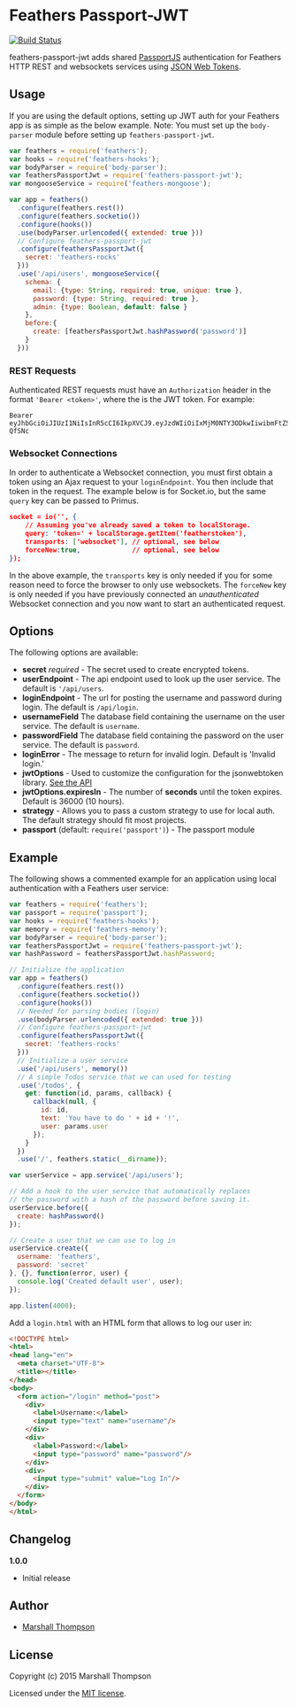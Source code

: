 # Feathers Passport-JWT

[![Build Status](https://travis-ci.org/feathersjs/feathers-passport-jwt.png?branch=master)](https://travis-ci.org/feathersjs/feathers-passport-jwt)

feathers-passport-jwt adds shared [PassportJS](http://passportjs.org/) authentication for Feathers HTTP REST and websockets services using [JSON Web Tokens](http://jwt.io/).

## Usage
If you are using the default options, setting up JWT auth for your Feathers app is as simple as the below example.  Note: You must set up the `body-parser` module before setting up `feathers-passport-jwt`.
```js
var feathers = require('feathers');
var hooks = require('feathers-hooks');
var bodyParser = require('body-parser');
var feathersPassportJwt = require('feathers-passport-jwt');
var mongooseService = require('feathers-mongoose');

var app = feathers()
  .configure(feathers.rest())
  .configure(feathers.socketio())
  .configure(hooks())
  .use(bodyParser.urlencoded({ extended: true }))
  // Configure feathers-passport-jwt
  .configure(feathersPassportJwt({
    secret: 'feathers-rocks'
  }))
  .use('/api/users', mongooseService({
    schema: {
      email: {type: String, required: true, unique: true },
      password: {type: String, required: true },
      admin: {type: Boolean, default: false }
    },
    before:{
      create: [feathersPassportJwt.hashPassword('password')]
    }
  }))
```

### REST Requests
Authenticated REST requests must have an `Authorization` header in the format `'Bearer <token>'`, where the <token> is the JWT token. For example:
```
Bearer eyJhbGciOiJIUzI1NiIsInR5cCI6IkpXVCJ9.eyJzdWIiOiIxMjM0NTY3ODkwIiwibmFtZSI6IklseWEgRmFkZWV2IiwiYWRtaW4iOnRydWV9.YiG9JdVVm6Pvpqj8jDT5bMxsm0gwoQTOaZOLI-QfSNc
```

### Websocket Connections
In order to authenticate a Websocket connection, you must first obtain a token using an Ajax request to your `loginEndpoint`.  You then include that token in the request.  The example below is for Socket.io, but the same `query` key can be passed to Primus.

```json
socket = io('', {
    // Assuming you've already saved a token to localStorage.
    query: 'token=' + localStorage.getItem('featherstoken'),
    transports: ['websocket'], // optional, see below
    forceNew:true,             // optional, see below
});
```

In the above example, the `transports` key is only needed if you for some reason need to force the browser to only use websockets.  The `forceNew` key is only needed if you have previously connected an *unauthenticated* Websocket connection and you now want to start an authenticated request.

## Options

The following options are available:

- __secret__ *required* - The secret used to create encrypted tokens.
- __userEndpoint__ - The api endpoint used to look up the user service. The default is `'/api/users`.
- __loginEndpoint__ - The url for posting the username and password during login. The default is `/api/login`.
- __usernameField__ The database field containing the username on the user service.  The default is `username`.
- __passwordField__ The database field containing the password on the user service.  The default is `password`.
- __loginError__ - The message to return for invalid login.  Default is 'Invalid login.'
- __jwtOptions__ - Used to customize the configuration for the jsonwebtoken library.  [See the API](https://github.com/auth0/node-jsonwebtoken)
- __jwtOptions.expiresIn__ - The number of **seconds** until the token expires.  Default is 36000 (10 hours).
- __strategy__ - Allows you to pass a custom strategy to use for local auth.  The default strategy should fit most projects.
- __passport__ (default: `require('passport')`) - The passport module

## Example

The following shows a commented example for an application using local authentication with a Feathers user service:

```js
var feathers = require('feathers');
var passport = require('passport');
var hooks = require('feathers-hooks');
var memory = require('feathers-memory');
var bodyParser = require('body-parser');
var feathersPassportJwt = require('feathers-passport-jwt');
var hashPassword = feathersPassportJwt.hashPassword;

// Initialize the application
var app = feathers()
  .configure(feathers.rest())
  .configure(feathers.socketio())
  .configure(hooks())
  // Needed for parsing bodies (login)
  .use(bodyParser.urlencoded({ extended: true }))
  // Configure feathers-passport-jwt
  .configure(feathersPassportJwt({
    secret: 'feathers-rocks'
  }))
  // Initialize a user service
  .use('/api/users', memory())
  // A simple Todos service that we can used for testing
  .use('/todos', {
    get: function(id, params, callback) {
      callback(null, {
        id: id,
        text: 'You have to do ' + id + '!',
        user: params.user
      });
    }
  })
  .use('/', feathers.static(__dirname));

var userService = app.service('/api/users');

// Add a hook to the user service that automatically replaces 
// the password with a hash of the password before saving it.
userService.before({
  create: hashPassword()
});

// Create a user that we can use to log in
userService.create({
  username: 'feathers',
  password: 'secret'
}, {}, function(error, user) {
  console.log('Created default user', user);
});

app.listen(4000);
```

Add a `login.html` with an HTML form that allows to log our user in:

```html
<!DOCTYPE html>
<html>
<head lang="en">
  <meta charset="UTF-8">
  <title></title>
</head>
<body>
  <form action="/login" method="post">
    <div>
      <label>Username:</label>
      <input type="text" name="username"/>
    </div>
    <div>
      <label>Password:</label>
      <input type="password" name="password"/>
    </div>
    <div>
      <input type="submit" value="Log In"/>
    </div>
  </form>
</body>
</html>
```

## Changelog

__1.0.0__

- Initial release

## Author

- [Marshall Thompson](https://github.com/marshallswain)

## License

Copyright (c) 2015 Marshall Thompson

Licensed under the [MIT license](LICENSE).
